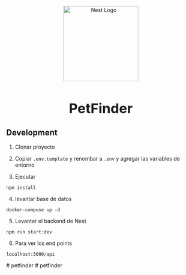 <p align="center">
  <a href="http://nestjs.com/" target="blank"><img src="https://nestjs.com/img/logo-small.svg" width="200" alt="Nest Logo" /></a>
</p>

<h1 style="text-align: center;margin-bottom:20px;font-size:36px;">PetFinder</h1>

## Development

1. Clonar proyecto

2. Copiar `.env.template` y renombar a `.env` y agregar las variables de entorno

3. Ejecutar

```
npm install
```

4. levantar base de datos

```
docker-compose up -d
```

5. Levantar el backend de Nest

```
npm run start:dev
```

6. Para ver los end points

```
localhost:3000/api
```
#   p e t f i n d e r  
 #   p e t f i n d e r  
 